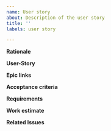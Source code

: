 ```yaml
---
name: User story
about: Description of the user story
title: ''
labels: user story

---
```


**Rationale**

**User-Story**

**Epic links**

**Acceptance criteria**

**Requirements**

**Work estimate**

**Related Issues**
